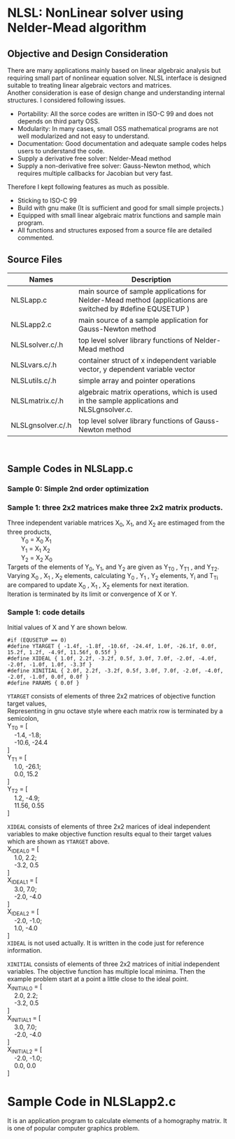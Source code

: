# NLSL: **N**on**L**inear **s**o**l**ver using Nelder-Mead algorithm
## Objective and Design Consideration
There are many applications mainly based on linear algebraic analysis but requiring
small part of nonlinear equation solver. NLSL interface is designed suitable to
treating linear algebraic vectors and matrices.  
Another consideration is ease of design change and understanding internal structures.
I considered following issues.
* Portability: All the sorce codes are written in ISO-C 99 and does not depends on third party OSS.
* Modularity: In many cases, small OSS mathematical programs are not well modularized and not easy to understand.
* Documentation: Good documentation and adequate sample codes helps users to understand the code.
* Supply a derivative free solver: Nelder-Mead method
* Supply a non-derivative free solver: Gauss-Newton method, which requires multiple callbacks for Jacobian but very fast.

Therefore I kept following features as much as possible.
* Sticking to ISO-C 99
* Build with gnu make (It is sufficient and good for small simple projects.)
* Equipped with small linear algebraic matrix functions and sample main program.
* All functions and structures exposed from a source file are detailed commented.

## Source Files
Names | Description
--|--
NLSLapp.c | main source of sample applications for Nelder-Mead method (applications are switched by #define EQUSETUP  <number>)
NLSLapp2.c | main source of a sample application for Gauss-Newton method
NLSLsolver.c/.h | top level solver library functions of Nelder-Mead method
NLSLvars.c/.h | container struct of x independent variable vector, y dependent variable vector
NLSLutils.c/.h | simple array and pointer operations
NLSLmatrix.c/.h | algebraic matrix operations, which is used in the sample applications and NLSLgnsolver.c.
NLSLgnsolver.c/.h | top level solver library functions of Gauss-Newton method
<br>

## Sample Codes in NLSLapp.c
### Sample 0: Simple 2nd order optimization

### Sample 1: three 2x2 matrices make three 2x2 matrix products.
Three independent variable matrices X<sub>0</sub>, X<sub>1</sub>, and X<sub>2</sub> are estimaged from the three products,  
&nbsp; &nbsp; &nbsp; &nbsp; Y<sub>0</sub> = X<sub>0</sub> X<sub>1</sub>  
&nbsp; &nbsp; &nbsp; &nbsp; Y<sub>1</sub> = X<sub>1</sub> X<sub>2</sub>  
&nbsp; &nbsp; &nbsp; &nbsp; Y<sub>2</sub> = X<sub>2</sub> X<sub>0</sub>  
Targets of the elements of Y<sub>0</sub>, Y<sub>1</sub>, and Y<sub>2</sub> are given as
Y<sub>T0</sub> , Y<sub>T1</sub> , and Y<sub>T2</sub>.
Varying X<sub>0</sub> , X<sub>1</sub> , X<sub>2</sub> elements,
calculating Y<sub>0</sub> , Y<sub>1</sub> , Y<sub>2</sub> elements, Y<sub>i</sub> and T<sub>Ti</sub>
are compared to update X<sub>0</sub> , X<sub>1</sub> , X<sub>2</sub> elements for next iteration.  
Iteration is terminated by its limit or convergence of X or Y.

### Sample 1: code details
Initial values of X and Y are shown below.
```
#if (EQUSETUP == 0)
#define YTARGET { -1.4f, -1.8f, -10.6f, -24.4f, 1.0f, -26.1f, 0.0f, 15.2f, 1.2f, -4.9f, 11.56f, 0.55f }
#define XIDEAL { 1.0f, 2.2f, -3.2f, 0.5f, 3.0f, 7.0f, -2.0f, -4.0f, -2.0f, -1.0f, 1.0f, -3.3f }
#define XINITIAL { 2.0f, 2.2f, -3.2f, 0.5f, 3.0f, 7.0f, -2.0f, -4.0f, -2.0f, -1.0f, 0.0f, 0.0f }
#define PARAMS { 0.0f }
```
`YTARGET` consists of elements of three 2x2 matrices of objective function target values,  
Representing in gnu octave style where each matrix row is terminated by a semicolon,  
Y<sub>T0</sub> = [  
&nbsp; &nbsp; -1.4, -1.8;  
&nbsp; &nbsp; -10.6, -24.4  
]  
Y<sub>T1</sub> = [  
&nbsp; &nbsp; 1.0, -26.1;  
&nbsp; &nbsp; 0.0, 15.2  
]  
Y<sub>T2</sub> = [  
&nbsp; &nbsp; 1.2, -4.9;  
&nbsp; &nbsp; 11.56, 0.55  
]  

`XIDEAL` consists of elements of three 2x2 marices of ideal independent variables to make objective function results equal to their target values which are shown as `YTARGET` above.  
X<sub>IDEAL0</sub> = [  
&nbsp; &nbsp; 1.0, 2.2;  
&nbsp; &nbsp; -3.2, 0.5  
]  
X<sub>IDEAL1</sub> = [  
&nbsp; &nbsp; 3.0, 7.0;  
&nbsp; &nbsp; -2.0, -4.0  
]  
X<sub>IDEAL2</sub> = [  
&nbsp; &nbsp; -2.0, -1.0;  
&nbsp; &nbsp; 1.0, -4.0  
]  
`XIDEAL` is not used actually. It is written in the code just for reference information.

`XINITIAL` consists of elements of three 2x2 matrices of initial independent variables.
The objective function has multiple local minima. Then the example problem start at a point
a little close to the ideal point.  
X<sub>INITIAL0</sub> = [  
&nbsp; &nbsp; 2.0, 2.2;  
&nbsp; &nbsp; -3.2, 0.5  
]  
X<sub>INITIAL1</sub> = [  
&nbsp; &nbsp; 3.0, 7.0;  
&nbsp; &nbsp; -2.0, -4.0  
]  
X<sub>INITIAL2</sub> = [  
&nbsp; &nbsp; -2.0, -1.0;  
&nbsp; &nbsp; 0.0, 0.0  
]  

# Sample Code in NLSLapp2.c
It is an application program to calculate elements of a homography matrix. It is one of popular computer graphics problem.